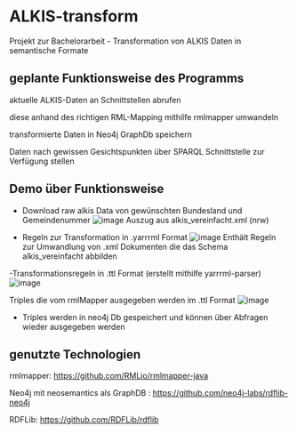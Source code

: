 # ALKIS-transform
Projekt zur Bachelorarbeit - Transformation von ALKIS Daten in semantische Formate 

## geplante Funktionsweise des Programms 
aktuelle ALKIS-Daten an Schnittstellen abrufen

diese anhand des richtigen RML-Mapping mithilfe rmlmapper umwandeln

transformierte Daten in Neo4j GraphDb speichern

Daten nach gewissen Gesichtspunkten über SPARQL Schnittstelle zur Verfügung stellen 

## Demo über Funktionsweise
- Download raw alkis Data von gewünschten Bundesland und Gemeindenummer 
![image](https://user-images.githubusercontent.com/40140980/156211143-0e53fde8-bfae-4495-bd66-1e0ac9b2a357.png)
Auszug aus alkis_vereinfacht.xml (nrw)

- Regeln zur Transformation in .yarrrml Format
![image](https://user-images.githubusercontent.com/40140980/156211423-5ccef6a5-e0cd-46a0-9439-5fdb9c8f5768.png)
Enthält Regeln zur Umwandlung von .xml Dokumenten die das Schema alkis_vereinfacht abbilden

-Transformationsregeln in .ttl Format (erstellt mithilfe yarrrml-parser) 
![image](https://user-images.githubusercontent.com/40140980/156211592-e0071400-f49a-4984-bb73-0f088f431f30.png)

Triples die vom rmlMapper ausgegeben werden im .ttl Format 
![image](https://user-images.githubusercontent.com/40140980/156211675-7d06fa78-e229-472d-bd64-c96ec0048106.png)

- Triples werden in neo4j Db gespeichert und können über Abfragen wieder ausgegeben werden 
## genutzte Technologien

rmlmapper: https://github.com/RMLio/rmlmapper-java 

Neo4j mit neosemantics als GraphDB : https://github.com/neo4j-labs/rdflib-neo4j 

RDFLib: https://github.com/RDFLib/rdflib
